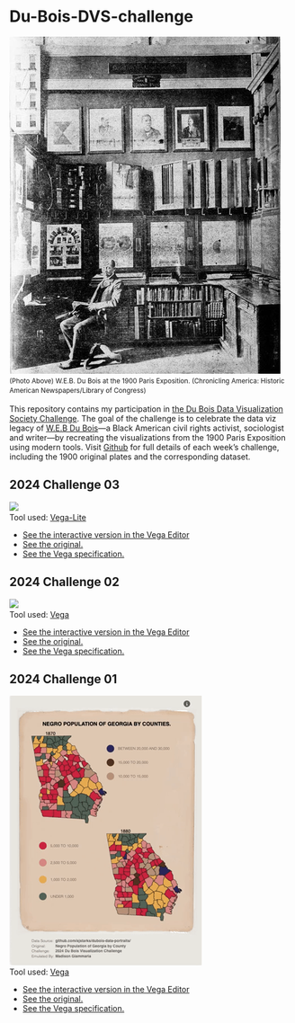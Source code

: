 # Du-Bois-DVS-challenge
![](_artifacts/gallery.jpg)<br>
<small>(Photo Above) W.E.B. Du Bois at the 1900 Paris Exposition. (Chronicling America: Historic American Newspapers/Library of Congress)</small>
<br>
<br>
This repository contains my participation in [the Du Bois Data Visualization Society Challenge](https://www.datavisualizationsociety.org/news/2024/2/2/advance-your-data-viz-skills-with-the-weekly-2024-du-bois-visualization-challenge). The goal of the challenge is to celebrate the data viz legacy of [W.E.B Du Bois](https://en.wikipedia.org/wiki/W._E._B._Du_Bois)—a Black American civil rights activist, sociologist and writer—by recreating the visualizations from the 1900 Paris Exposition using modern tools. 
Visit [Github](https://github.com/ajstarks/dubois-data-portraits/blob/master/challenge/2024/README.md) for full details of each week’s challenge, including the 1900 original plates and the corresponding dataset.

## 2024 Challenge 03
![](2024/challenge-03/_artifacts/screen-recording-medium.gif)<br>
Tool used: [Vega-Lite](https://vega.github.io/vega-lite/)

- [See the interactive version in the Vega Editor](https://vega.github.io/editor/#/gist/01f767da1f5c7c8bb789b7f24c732e9b/spec.json/view)
- [See the original.](2024/challenge-03/_artifacts/original-plate-19.jpg)
- [See the Vega specification.](2024/challenge-03/visualization.vl.json)

## 2024 Challenge 02
![](2024/challenge-02/_artifacts/screen-recording-medium.gif)<br>
Tool used: [Vega](https://vega.github.io/vega/docs/)

- [See the interactive version in the Vega Editor](https://vega.github.io/editor/#/gist/d29a1f44deaae65dc42cf4ff1d2e8589/spec.json/view)
- [See the original.](2024/challenge-02/_artifacts/original-plate-12.jpg)
- [See the Vega specification.](2024/challenge-02/visual.vg.json)

## 2024 Challenge 01
![](2024/challenge-01/_artifacts/screen-recording.gif)<br>
Tool used: [Vega](https://vega.github.io/vega/docs/)

- [See the interactive version in the Vega Editor](https://vega.github.io/editor/#/gist/b0155f3b8ed0f4d21a502bc19e424d67/spec.json/view)
- [See the original.](2024/challenge-01/_artifacts/original-plate-06.jpg)
- [See the Vega specification.](2024/challenge-01/visual.vg.json)